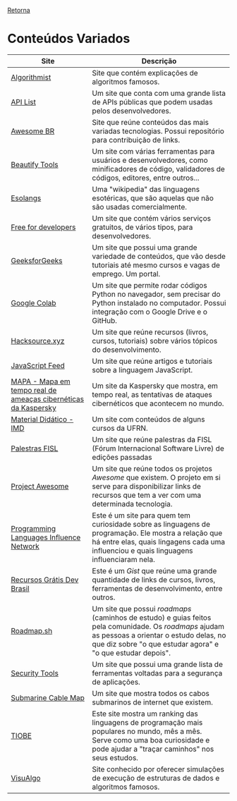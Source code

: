 [Retorna](../README.md)

# Conteúdos Variados

| Site                                                                                                               | Descrição                                                                                                                                                                                                      |
|--------------------------------------------------------------------------------------------------------------------|----------------------------------------------------------------------------------------------------------------------------------------------------------------------------------------------------------------|
| [Algorithmist](https://algorithmist.com/wiki/Main_Page)                                                            | Site que contém explicações de algoritmos famosos.                                                                                                                                                             |
| [API List](https://apilist.fun/)                                                                                   | Um site que conta com uma grande lista de APIs públicas que podem usadas pelos desenvolvedores.                                                                                                                |
| [Awesome BR](http://awesome-br.com/#/)                                                                             | Site que reúne conteúdos das mais variadas tecnologias. Possui repositório para contribuição de links.                                                                                                         |
| [Beautify Tools](http://beautifytools.com/)                                                                        | Um site com várias ferramentas para usuários e desenvolvedores, como minificadores de código, validadores de códigos, editores, entre outros...                                                                |
| [Esolangs](https://esolangs.org/)                                                                                  | Uma "wikipedia" das linguagens esotéricas, que são aquelas que não são usadas comercialmente.                                                                                                                  |
| [Free for developers](https://free-for.dev/#/)                                                                     | Um site que contém vários serviços gratuitos, de vários tipos, para desenvolvedores.                                                                                                                           |
| [GeeksforGeeks](https://www.geeksforgeeks.org/)                                                                    | Um site que possui uma grande variedade de conteúdos, que vão desde tutoriais até mesmo cursos e vagas de emprego. Um portal.                                                                                  |
| [Google Colab](https://colab.research.google.com)                                                                  | Um site que permite rodar códigos Python no navegador, sem precisar do Python instalado no computador. Possui integração com o Google Drive e o GitHub.                                                        |
| [Hacksource.xyz](https://hacksource.xyz/)                                                                          | Um site que reúne recursos (livros, cursos, tutoriais) sobre vários tópicos do desenvolvimento.                                                                                                                |
| [JavaScript Feed](https://javascriptfeed.com/)                                                                     | Um site que reúne artigos e tutoriais sobre a linguagem JavaScript.                                                                                                                                            |
| [MAPA - Mapa em tempo real de ameaças cibernéticas da Kaspersky](https://cybermap.kaspersky.com/pt)                | Um site da Kaspersky que mostra, em tempo real, as tentativas de ataques cibernéticos que acontecem no mundo.                                                                                                  |
| [Material Didático - IMD](https://materialpublic.imd.ufrn.br/)                                                     | Um site com conteúdos de alguns cursos da UFRN.                                                                                                                                                                |
| [Palestras FISL](http://palestras.softwarelivre.org/tag/)                                                          | Um site que reúne palestras da FISL (Fórum Internacional Software Livre) de edições passadas                                                                                                                   |
| [Project Awesome](https://project-awesome.org/)                                                                    | Um site que reúne todos os projetos *Awesome* que existem. O projeto em si serve para disponibilizar links de recursos que tem a ver com uma determinada tecnologia.                                           |
| [Programming Languages Influence Network](https://exploring-data.com/vis/programming-languages-influence-network/) | Este é um site para quem tem curiosidade sobre as linguagens de programação. Ele mostra a relação que há entre elas, quais lingagens cada uma influenciou e quais linguagens influenciaram nela.               |
| [Recursos Grátis Dev Brasil](https://gist.github.com/cibertetica/8053f239d749d642b9cedfe153c2e6e1)                 | Este é um *Gist* que reúne uma grande quantidade de links de cursos, livros, ferramentas de desenvolvimento, entre outros.                                                                                     |
| [Roadmap.sh](https://roadmap.sh/)                                                                                  | Um site que possui *roadmaps* (caminhos de estudo) e guias feitos pela comunidade. Os *roadmaps* ajudam as pessoas a orientar o estudo delas, no que diz sobre "o que estudar agora" e "o que estudar depois". |
| [Security Tools](https://tools.tldr.run/)                                                                          | Um site que possui uma grande lista de ferramentas voltadas para a segurança de aplicações.                                                                                                                    |
| [Submarine Cable Map](https://www.submarinecablemap.com/)                                                          | Um site que mostra todos os cabos submarinos de internet que existem.                                                                                                                                          |
| [TIOBE](https://www.tiobe.com/tiobe-index/)                                                                        | Este site mostra um ranking das linguagens de programação mais populares no mundo, mês a mês.<br>Serve como uma boa curiosidade e pode ajudar a "traçar caminhos" nos seus estudos.                            |
| [VisuAlgo](https://visualgo.net/en)                                                                                | Site conhecido por oferecer simulações de execução de estruturas de dados e algoritmos famosos.                                                                                                                |